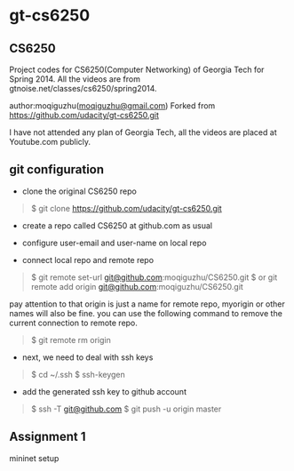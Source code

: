 gt-cs6250
=========

## CS6250

Project codes for CS6250(Computer Networking) of Georgia Tech for Spring 2014. All the videos are from gtnoise.net/classes/cs6250/spring2014.

author:moqiguzhu(moqiguzhu@gmail.com)
Forked from https://github.com/udacity/gt-cs6250.git

I have not attended any plan of Georgia Tech, all the videos are placed at Youtube.com publicly.

## git configuration
- clone the original CS6250 repo
> $ git clone https://github.com/udacity/gt-cs6250.git

- create a repo called CS6250 at github.com as usual

- configure user-email and user-name on local repo

- connect local repo and remote repo
> $ git remote set-url git@github.com:moqiguzhu/CS6250.git
  $ or git remote add origin git@github.com:moqiguzhu/CS6250.git

  pay attention to that origin is just a name for remote repo, myorigin or other names will also be fine. you can use the following command to remove the current connection to remote repo.
  > $ git remote rm origin

- next, we need to deal with ssh keys
> $ cd ~/.ssh
  $ ssh-keygen
 
 - add the generated ssh key to github account
 > $ ssh -T git@github.com
   $ git push -u origin master



## Assignment 1
mininet setup
